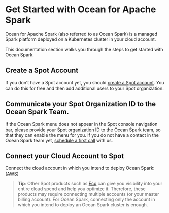 # Get Started with Ocean for Apache Spark

Ocean for Apache Spark (also referred to as Ocean Spark) is a managed Spark platform deployed on a Kubernetes cluster in your cloud account.

This documentation section walks you through the steps to get started with Ocean Spark.

## Create a Spot Account

If you don’t have a Spot account yet, you should [create a Spot account](https://console.spotinst.com/spt/auth/signUp). You can do this for free and then add additional users to your Spot organization.

## Communicate your Spot Organization ID to the Ocean Spark Team.

If the Ocean Spark menu does not appear in the Spot console navigation bar, please provide your Spot organization ID to the Ocean Spark team, so that they can enable the menu for you. If you do not have a contact in the Ocean Spark team yet, [schedule a first call](https://calendly.com/oceanspark/demo) with us.

## Connect your Cloud Account to Spot

Connect the cloud account in which you intend to deploy Ocean Spark: ([AWS](connect-your-cloud-provider/aws-account))

> **Tip**: Other Spot products such as [Eco](https://docs.spot.io/eco/) can give you visibility into your entire cloud spend and help you optimize it. Therefore, these products may require connecting multiple accounts (or your master billing account). For Ocean Spark, connecting only the account in which you intend to deploy an Ocean Spark cluster is enough.
